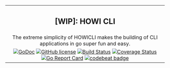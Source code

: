 | |
| :---: |
| <h2> [WIP]: HOWI CLI </h2> |
| The extreme simplicity of HOWICLI makes the building of CLI applications in go super fun and easy. |
| [![GoDoc][godoc-img]][godoc-url] [![GitHub license][license-img]][license-url] [![Build Status][travis-ci-img]][travis-ci-url] [![Coverage Status][coverage-img]][coverage-url] [![Go Report Card][go-report-card-img]][go-report-card-link] [![codebeat badge][codebeat-img]][codebeat-link] |

<!-- travis-ci -->
[travis-ci-img]: https://travis-ci.org/okramlabs/howicli.svg?branch=master
[travis-ci-url]: https://travis-ci.org/okramlabs/howicli

<!-- License -->
[license-img]: https://img.shields.io/badge/license-MIT-blue.svg?style=flat-square
[license-url]: https://raw.githubusercontent.com/okramlabs/howicli/master/LICENSE

<!-- godoc -->
[godoc-img]: https://godoc.org/github.com/okramlabs/howicli?status.png
[godoc-url]: https://godoc.org/github.com/okramlabs/howicli

<!-- coverage -->
[coverage-img]: https://coveralls.io/repos/github/okramlabs/howicli/badge.svg?branch=master
[coverage-url]: https://coveralls.io/github/okramlabs/howicli?branch=master

<!-- Go Report Card -->
[go-report-card-img]: https://goreportcard.com/badge/okramlabs/howicli
[go-report-card-link]: https://goreportcard.com/report/github.com/okramlabs/howicli

<!-- codebeat -->
[codebeat-img]: https://codebeat.co/badges/7ef35523-4eec-416e-8bc9-a5ffc6be7457
[codebeat-link]: https://codebeat.co/projects/github-com-howi-ce-howi-master
